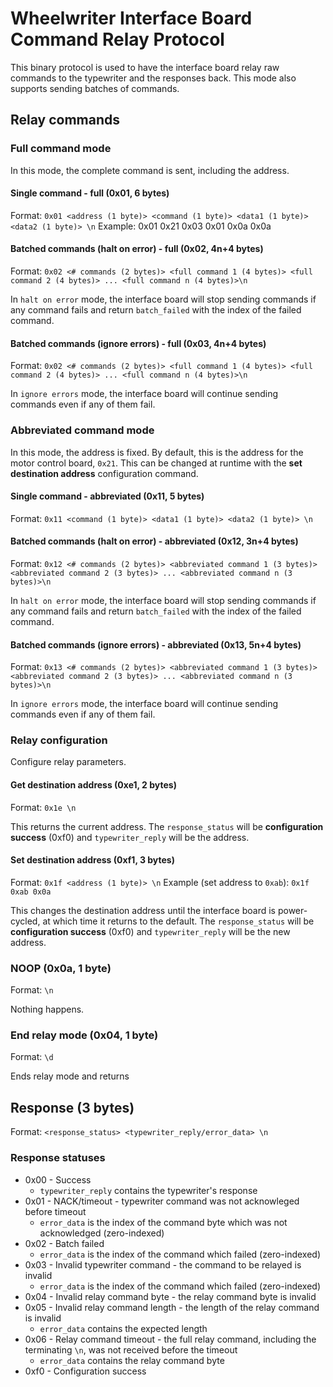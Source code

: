 # Wheelwriter Interface Board Command Relay Protocol
This binary protocol is used to have the interface board relay raw commands to 
the typewriter and the responses back. This mode also supports sending batches 
of commands.

## Relay commands

### Full command mode
In this mode, the complete command is sent, including the address.

#### Single command - full (0x01, 6 bytes)
Format: `0x01 <address (1 byte)> <command (1 byte)> <data1 (1 byte)> <data2 (1 byte)> \n`
Example: 0x01 0x21 0x03 0x01 0x0a 0x0a

#### Batched commands (halt on error) - full (0x02, 4n+4 bytes)
Format: `0x02 <# commands (2 bytes)> <full command 1 (4 bytes)> <full command 2 (4 bytes)> ... <full command n (4 bytes)>\n`

In `halt on error` mode, the interface board will stop sending commands if any 
command fails and return `batch_failed` with the index of the failed command.

#### Batched commands (ignore errors) - full (0x03, 4n+4 bytes)
Format: `0x02 <# commands (2 bytes)> <full command 1 (4 bytes)> <full command 2 (4 bytes)> ... <full command n (4 bytes)>\n`

In `ignore errors` mode, the interface board will continue sending commands 
even if any of them fail.

### Abbreviated command mode
In this mode, the address is fixed. By default, this is the address for the 
motor control board, `0x21`. This can be changed at runtime with the **set 
destination address** configuration command.

#### Single command - abbreviated (0x11, 5 bytes)
Format: `0x11 <command (1 byte)> <data1 (1 byte)> <data2 (1 byte)> \n`

#### Batched commands (halt on error) - abbreviated (0x12, 3n+4 bytes)
Format: `0x12 <# commands (2 bytes)> <abbreviated command 1 (3 bytes)> <abbreviated command 2 (3 bytes)> ... <abbreviated command n (3 bytes)>\n`

In `halt on error` mode, the interface board will stop sending commands if any 
command fails and return `batch_failed` with the index of the failed command.

#### Batched commands (ignore errors) - abbreviated (0x13, 5n+4 bytes)
Format: `0x13 <# commands (2 bytes)> <abbreviated command 1 (3 bytes)> <abbreviated command 2 (3 bytes)> ... <abbreviated command n (3 bytes)>\n`

In `ignore errors` mode, the interface board will continue sending commands 
even if any of them fail.

### Relay configuration
Configure relay parameters.

#### Get destination address (0xe1, 2 bytes)
Format: `0x1e \n`

This returns the current address. The `response_status` will be **configuration 
success** (0xf0) and `typewriter_reply` will be the address.

#### Set destination address (0xf1, 3 bytes)
Format: `0x1f <address (1 byte)> \n`
Example (set address to `0xab`): `0x1f 0xab 0x0a`

This changes the destination address until the interface board is power-cycled, 
at which time it returns to the default. The `response_status` will be 
**configuration success** (0xf0) and `typewriter_reply` will be the new 
address.

### NOOP (0x0a, 1 byte)
Format: `\n`

Nothing happens.

### End relay mode (0x04, 1 byte)
Format: `\d`

Ends relay mode and returns

## Response (3 bytes)
Format: `<response_status> <typewriter_reply/error_data> \n`

### Response statuses
* 0x00 - Success
	* `typewriter_reply` contains the typewriter's response
* 0x01 - NACK/timeout - typewriter command was not acknowleged before timeout 
	* `error_data` is the index of the command byte which was not acknowledged (zero-indexed)
* 0x02 - Batch failed
	* `error_data` is the index of the command which failed (zero-indexed)
* 0x03 - Invalid typewriter command - the command to be relayed is invalid
	* `error_data` is the index of the command which failed (zero-indexed)
* 0x04 - Invalid relay command byte - the relay command byte is invalid
* 0x05 - Invalid relay command length - the length of the relay command is invalid
	* `error_data` contains the expected length
* 0x06 - Relay command timeout - the full relay command, including the 
         terminating `\n`, was not received before the timeout
    * `error_data` contains the relay command byte
* 0xf0 - Configuration success
